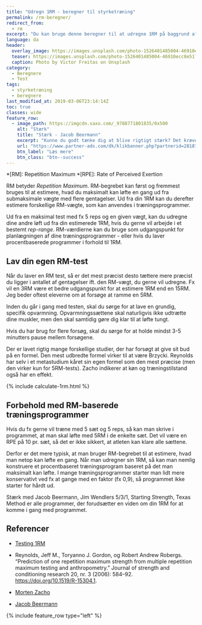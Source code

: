 ```yaml
---
title: "Udregn 1RM - beregner til styrketræning"
permalink: /rm-beregner/
redirect_from:
  - rm
excerpt: "Du kan bruge denne beregner til at udregne 1RM på baggrund af flere forskeres formler til at bestemme 1RM ud fra submaksimale løft - repetitions to fatigue."
language: da
header:
  overlay_image: https://images.unsplash.com/photo-1526401485004-46910ecc8e51?ixlib=rb-1.2.1&auto=format&fit=crop&w=1950&q=80
  teaser: https://images.unsplash.com/photo-1526401485004-46910ecc8e51?ixlib=rb-1.2.1&auto=format&fit=crop&w=400&q=80
  caption: Photo by Victor Freitas on Unsplash
category:
  - Beregnere
  - Test
tags:
  - styrketræning
  - beregnere
last_modified_at: 2019-03-06T23:14:14Z
toc: true
classes: wide
feature_row:
  - image_path: https://imgcdn.saxo.com/_9788771801835/0x500
    alt: "Stærk"
    title: "Stærk - Jacob Beermann"
    excerpt: "Kunne du godt tænke dig at blive rigtigt stærk? Det kræver den rette hjælp, og den kan du heldigvis få af Jacob Beermann med bogen \"Stærk\". Her får du en god og grundig introduktion til hvordan man styrketræner bedst."
    url: "https://www.partner-ads.com/dk/klikbanner.php?partnerid=28187&bannerid=43264&htmlurl=https://www.saxo.com/dk/staerk_jacob-beermann_haeftet_9788771801835"
    btn_label: "Læs mere"
    btn_class: "btn--success"
---
```


*[RM]: Repetition Maximum
*[RPE]: Rate of Perceived Exertion

RM betyder _Repetition Maximum_. RM-begrebet kan først og fremmest bruges til at estimere, hvad du maksimalt kan løfte en gang ud fra submaksimale vægte med flere gentagelser. Ud fra din 1RM kan du derefter estimere forskellige RM-vægte, som kan anvendes i træningsprogrammer. 

Ud fra en maksimal test med fx 5 reps og en given vægt, kan du udregne dine andre løft ud fra din estimerede 1RM, hvis du gerne vil arbejde i et bestemt _rep-range_. RM-værdierne kan du bruge som udgangspunkt for planlægningen af dine træningsprogrammer - eller hvis du laver procentbaserede programmer i forhold til 1RM.

## Lav din egen RM-test

Når du laver en RM test, så er det mest præcist desto tættere mere præcist du ligger i antallet af gentagelser ift. den RM-vægt, du gerne vil udregne. Fx vil en 3RM være et bedre udgangspunkt for at estimere 1RM end en 15RM. Jeg beder oftest eleverne om at forsøge at ramme en 5RM.

Inden du går i gang med testen, skal du sørge for at lave en grundig, specifik opvarmning. Opvarmningssættene skal naturligvis ikke udtrætte dine muskler, men den skal samtidig gøre dig klar til at løfte tungt.

Hvis du har brug for flere forsøg, skal du sørge for at holde mindst 3-5 minutters pause mellem forsøgene.

Der er lavet rigtig mange forskellige studier, der har forsøgt at give sit bud på en formel. Den mest udbredte formel virker til at være Brzycki. Reynolds har selv i et metastudium kåret sin egen formel som den mest præcise (men den virker kun for 5RM-tests). Zacho indikerer at køn og træningstilstand også har en effekt.

{% include calculate-1rm.html %}

## Forbehold med RM-baserede træningsprogrammer

Hvis du fx gerne vil træne med 5 sæt og 5 reps, så kan man skrive i programmet, at man skal løfte med 5RM i de enkelte sæt. Det vil være en RPE på 10 pr. sæt, så det er ikke sikkert, at atleten kan klare alle sættene.

Derfor er det mere typisk, at man bruger RM-begrebet til at estimere, hvad man netop kan løfte en gang. Når man udregner sin 1RM, så kan man nemlig konstruere et procentbaseret træningsprogram baseret på det man maksimalt kan løfte. I mange træningsprogrammer starter man lidt mere konservativt ved fx at gange med en faktor (fx 0,9), så programmet ikke starter for hårdt ud.

Stærk med Jacob Beermann, Jim Wendlers 5/3/1, Starting Strength, Texas Method er alle programmer, der forudsætter en viden om din 1RM for at komme i gang med programmet.

## Referencer

- [Testing 1RM](https://www.scienceforsport.com/1rm-testing/)

- Reynolds, Jeff M., Toryanno J. Gordon, og Robert Andrew Robergs. “Prediction of one repetition maximum strength from multiple repetition maximum testing and anthropometry.” Journal of strength and conditioning research 20, nr. 3 (2006): 584–92. https://doi.org/10.1519/R-15304.1.

- [Morten Zacho](https://www.motion-online.dk/rm-beregner-teoretisk-baggrund/)

- [Jacob Beermann](https://maxer.dk/artikler/maxtest)

{% include feature_row type="left" %}
